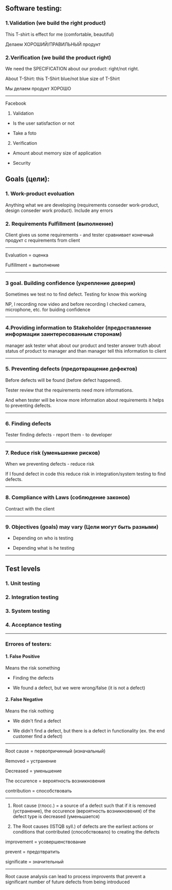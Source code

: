 ## Software testing: ##

### 1.Validation (we build the right product) ###

This T-shirt is effect for me (comfortable, beautiful)

Делаем ХОРОШИЙ/ПРАВИЛЬНЫЙ продукт

### 2.Verification (we build the product right) ###

We need the SPECIFICATION about our product: right/not right.

About T-Shirt: this T-Shirt blue/not blue
size of T-Shirt

Мы делаем продукт ХОРОШО
____

Facebook

1. Validation

- Is the user satisfaction or not

- Take a foto

2. Verification

- Amount about memory size of application

- Security

## Goals (цели): ##

### 1. Work-product evoluation ###

Anything what we are developing (requirements conseder work-product, design conseder work product). Include any errors

### 2. Requirements Fulfillment (выполнение) ###

Client gives us some requirements - and tester сравнивает конечный продукт с requirements from client
___
Evaluation = оценка

Fulfillment = выполнение
____
### 3 goal. Building confidence (укрепление доверия) ###

Sometimes we test no to find defect. Testing for know this working

NP, I recording now video and before recording I checked camera, microphone, etc. for buiding confidence
___
### 4.Providing information to Stakeholder (предоставление информации заинтересованным сторонам) ###

manager ask tester what about our product and tester answer truth about status of product to manager and than manager tell this information to client
___
### 5. Preventing defects (предотвращение дефектов) ###

Before defects will be found (before defect happened).

Tester review that the requirements need more informations.

And when tester will be know more information about requirements it helps to preventing defects.
___
### 6. Finding defects ###

Tester finding defects - report them - to developer
___
### 7. Reduce risk (уменьшение рисков) ###

When we preventing defects - reduce risk

If I found defect in code this reduce risk in integration/system testing to find defects.
___
### 8. Compliance with Laws (соблюдение законов) ###

Contract with the client
___
### 9. Objectives (goals) may vary (Цели могут быть разными) ###

- Depending on who is testing

- Depending what is he testing
____________________________

## Test levels ##

### 1. Unit testing ###

### 2. Integration testing ###

### 3. System testing ###

### 4. Acceptance testing ###

_____
### Errores of testers: ###

#### 1. False Positive ####

Means the risk something

- Finding the defects 

- We found a defect, but we were wrong/false (it is not a defect)

#### 2. False Negative ####

Means the risk nothing 

- We didn't find a defect 

- We didn't find a defect, but there is a defect in functionality (ex. the end customer find a defect)
____

Root cause = первопричинный (изначальный)

Removed = устранение

Decreased = уменьшение

The occurence = вероятность возникновения

contribution = способствовать

___

1. Root cause (глосс.) = a source of a defect such that if it is removed (устранение), the occurence (вероятность возникновения) of the defect type is decreased (уменьшается)

2. The Root causes (ISTQB syll.) of defects are the earliest actions or conditions that contributed (способствовало) to creating the defects

improvement = усовершенствование

prevent = предотвратить 

significate = значительный

___

Root cause analysis can lead to process improvents that prevent a significant number of future defects from being introduced
